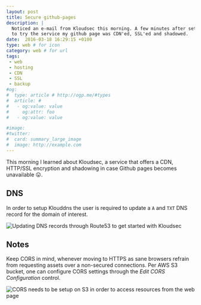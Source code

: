 ```yaml
---
layout: post
title: Secure github-pages
description: |
  Noticed an e-mail from Kloudsec this morning. A few minutes after setting out
  to try the service my github page was CDN'ed, SSL'ed and shadowed.
date:  2016-03-18 16:29:15 +0100
type: web # for icon
category: web # for url
tags:
 - web
 - hosting
 - CDN
 - SSL
 - backup
#og:
#  type: article # http://ogp.me/#types
#  article: # 
#   - og:value: value
#     og:attr: foo
#   - og:value: value

#image: 
#twitter:
#  card: summary_large_image
#  image: http://example.com
---
```

This morning I learned about Kloudsec, a service that offers a CDN, HTTP/SSL
encryption and shadowing in case Github pages becomes unavailable
:stuck_out_tongue:. 

## DNS

In order to setup Klouddns the user is required to update a `A` and `TXT`
DNS record for the domain of interest.

<div class="element img">
  <img src="http://s3.eu-central-1.amazonaws.com/vid.bina.me/img/screenshots/dns-for-kloudsec.png" alt="Updating DNS records through Route53 to get started with Kloudsec" />
</div>

## Notes

Keep CORS in mind, whenever moving to HTTPS as sane browsers refrain from
requesting assets over a non-secured connections. Per AWS S3 bucket, one can
configure CORS settings through the _Edit CORS Configuration_ control.

<div class="element img">
  <img src="https://s3.eu-central-1.amazonaws.com/vid.bina.me/img/screenshots/cors-aws-s3.png" alt="CORS needs to be setup on S3 in order to access resources from the web page" />
</div>

<!--
## CDN

Kloudsec offers a few tricks for optimizing page load. One thing to 

## Shadowing

In order to provide some redundancy, Kloudsec offers a mirroring service that
basically
-->

